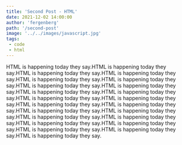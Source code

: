 ```yaml
---
title: 'Second Post - HTML'
date: 2021-12-02 14:00:00
author: 'fergenberg'
path: '/second-post'
image: '../../images/javascript.jpg'
tags:
 - code 
 - html
---
```


HTML is happening today they say.HTML is happening today they say.HTML is happening today they say.HTML is happening today they say.HTML is happening today they say.HTML is happening today they say.HTML is happening today they say.HTML is happening today they say.HTML is happening today they say.HTML is happening today they say.HTML is happening today they say.HTML is happening today they say.HTML is happening today they say.HTML is happening today they say.HTML is happening today they say.HTML is happening today they say.HTML is happening today they say.HTML is happening today they say.HTML is happening today they say.HTML is happening today they say.HTML is happening today they say.HTML is happening today they say.HTML is happening today they say.
